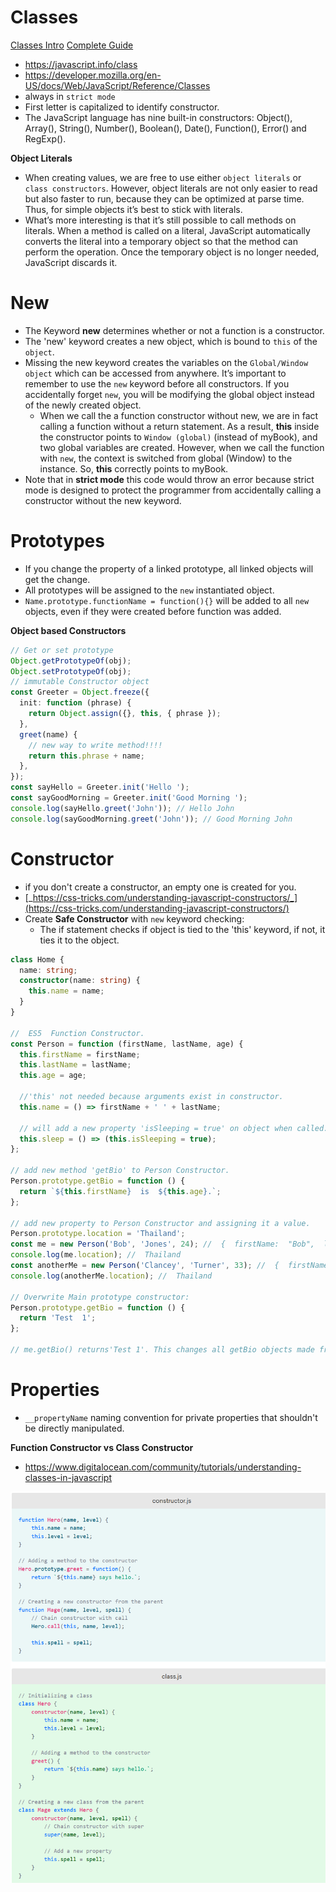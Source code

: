 # Classes

[Classes Intro](https://www.digitalocean.com/community/tutorials/understanding-classes-in-javascript)
[Complete Guide](https://dmitripavlutin.com/javascript-classes-complete-guide/)

- <https://javascript.info/class>
- <https://developer.mozilla.org/en-US/docs/Web/JavaScript/Reference/Classes>
- always in `strict mode`
- First letter is capitalized to identify constructor.
- The JavaScript language has nine built-in constructors: Object(), Array(), String(), Number(), Boolean(), Date(), Function(), Error() and RegExp().

**Object Literals**

- When creating values, we are free to use either `object literals` or `class constructors`. However, object literals are not only easier to read but also faster to run, because they can be optimized at parse time. Thus, for simple objects it’s best to stick with literals.
- What’s more interesting is that it’s still possible to call methods on literals. When a method is called on a literal, JavaScript automatically converts the literal into a temporary object so that the method can perform the operation. Once the temporary object is no longer needed, JavaScript discards it.

# New

- The Keyword **new** determines whether or not a function is a constructor.
- The 'new' keyword creates a new object, which is bound to `this` of the `object`.
- Missing the new keyword creates the variables on the `Global/Window object` which can be accessed from anywhere. It’s important to remember to use the `new` keyword before all constructors. If you accidentally forget `new`, you will be modifying the global object instead of the newly created object.
  - When we call the a function constructor without new, we are in fact calling a function without a return statement. As a result, **this** inside the constructor points to `Window (global)` (instead of myBook), and two global variables are created. However, when we call the function with `new`, the context is switched from global (Window) to the instance. So, **this** correctly points to myBook.
- Note that in **strict mode** this code would throw an error because strict mode is designed to protect the programmer from accidentally calling a constructor without the new keyword.

# Prototypes

- If you change the property of a linked prototype, all linked objects will get the change.
- All prototypes will be assigned to the `new` instantiated object.
- `Name.prototype.functionName = function(){}` will be added to all `new` objects, even if they were created before function was added.

**Object based Constructors**

```ts
// Get or set prototype
Object.getPrototypeOf(obj);
Object.setPrototypeOf(obj);
// immutable Constructor object
const Greeter = Object.freeze({
  init: function (phrase) {
    return Object.assign({}, this, { phrase });
  },
  greet(name) {
    // new way to write method!!!!
    return this.phrase + name;
  },
});
const sayHello = Greeter.init('Hello ');
const sayGoodMorning = Greeter.init('Good Morning ');
console.log(sayHello.greet('John')); // Hello John
console.log(sayGoodMorning.greet('John')); // Good Morning John
```

# Constructor

- if you don't create a constructor, an empty one is created for you.
- [_https://css-tricks.com/understanding-javascript-constructors/_](https://css-tricks.com/understanding-javascript-constructors/)
- Create **Safe Constructor** with `new` keyword checking:
  - The if statement checks if object is tied to the 'this' keyword, if
    not, it ties it to the object.

```ts
class Home {
  name: string;
  constructor(name: string) {
    this.name = name;
  }
}

//  ES5  Function Constructor.
const Person = function (firstName, lastName, age) {
  this.firstName = firstName;
  this.lastName = lastName;
  this.age = age;

  //'this' not needed because arguments exist in constructor.
  this.name = () => firstName + ' ' + lastName;

  // will add a new property 'isSleeping = true' on object when called.
  this.sleep = () => (this.isSleeping = true);
};

// add new method 'getBio' to Person Constructor.
Person.prototype.getBio = function () {
  return `${this.firstName}  is  ${this.age}.`;
};

// add new property to Person Constructor and assigning it a value.
Person.prototype.location = 'Thailand';
const me = new Person('Bob', 'Jones', 24); //  {  firstName:  "Bob",  lastName:  "Jones",  age:  24  }
console.log(me.location); //  Thailand
const anotherMe = new Person('Clancey', 'Turner', 33); //  {  firstName:  "Clancey",  lastName:  "Turner",  age:  33  }
console.log(anotherMe.location); //  Thailand

// Overwrite Main prototype constructor:
Person.prototype.getBio = function () {
  return 'Test  1';
};

// me.getBio() returns'Test 1'. This changes all getBio objects made from this constructor. This is because everything is linked to the same object prototype.
```

# Properties

- `__propertyName` naming convention for private properties that shouldn't be directly manipulated.

**Function Constructor vs Class Constructor**

- <https://www.digitalocean.com/community/tutorials/understanding-classes-in-javascript>

<img src="images/es5vses6.png" alt="ES5 Constructor vs ES6">
